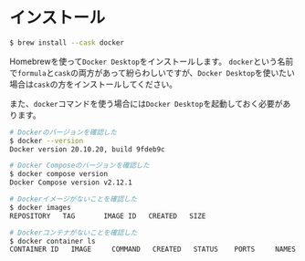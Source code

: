 # インストール

```bash
$ brew install --cask docker
```

Homebrewを使って``Docker Desktop``をインストールします。
``docker``という名前で``formula``と``cask``の両方があって紛らわしいですが、``Docker Desktop``を使いたい場合は``cask``の方をインストールしてください。

また、``docker``コマンドを使う場合には``Docker Desktop``を起動しておく必要があります。

```bash
# Dockerのバージョンを確認した
$ docker --version
Docker version 20.10.20, build 9fdeb9c

# Docker Composeのバージョンを確認した
$ docker compose version
Docker Compose version v2.12.1

# Dockerイメージがないことを確認した
$ docker images
REPOSITORY   TAG       IMAGE ID   CREATED   SIZE

# Dockerコンテナがないことを確認した
$ docker container ls
CONTAINER ID   IMAGE     COMMAND   CREATED   STATUS    PORTS     NAMES
```
